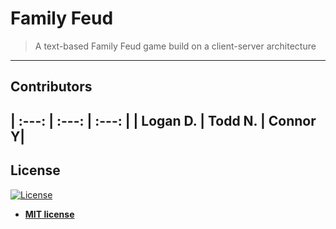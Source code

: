 # Family Feud

> A text-based Family Feud game build on a client-server architecture

---

## Contributors

|    :---: |   :---: |   :---: |
| Logan D. | Todd N. | Connor Y|
---

## License

[![License](http://img.shields.io/:license-mit-blue.svg?style=flat-square)](http://badges.mit-license.org)

- **[MIT license](http://opensource.org/licenses/mit-license.php)**